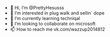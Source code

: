 - 👋 Hi, I’m @PrettyHesusss
- 👀 I’m interested in plug walk and sellin` dope
- 🌱 I’m currently learning techniqal
- 💞️ I’m looking to collaborate on microsoft
- 📫 How to reach me vk.com/wazzup2014812

<!---
PrettyHesusss/PrettyHesusss is a ✨ special ✨ repository because its `README.md` (this file) appears on your GitHub profile.
You can click the Preview link to take a look at your changes.
--->
